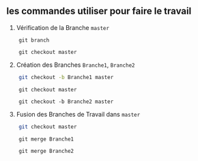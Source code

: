 
##  les commandes  utiliser  pour faire le travail 

1. Vérification de la Branche `master`

```shell
    git branch
```
```shell
    git checkout master
```
2. Création des Branches `Branche1`, `Branche2` 

```bash
    git checkout -b Branche1 master  
```
```shell
    git checkout master  
```
```shell
    git checkout -b Branche2 master  
```

3. Fusion des Branches de Travail dans `master`

```bash
    git checkout master  
```
```shell
    git merge Branche1 
```
```shell
    git merge Branche2   
```
